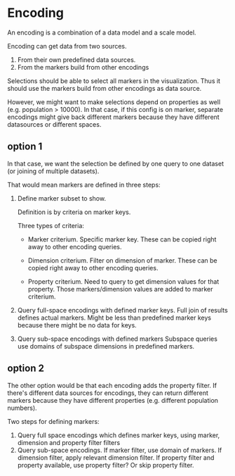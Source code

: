 # Encoding

An encoding is a combination of a data model and a scale model.

Encoding can get data from two sources. 

1. From their own predefined data sources.
2. From the markers build from other encodings

Selections should be able to select all markers in the visualization. Thus it should use the markers build from other encodings as data source.

However, we might want to make selections depend on properties as well (e.g. population > 10000). In that case, if this config is on marker, separate encodings might give back different markers because they have different datasources or different spaces.

## option 1

In that case, we want the selection be defined by one query to one dataset (or joining of multiple datasets). 

That would mean markers are defined in three steps:

1. Define marker subset to show.

   Definition is by criteria on marker keys.

   Three types of criteria:

   - Marker criterium. Specific marker key.
     These can be copied right away to other encoding queries.

   - Dimension criterium. Filter on dimension of marker. 
     These can be copied right away to other encoding queries.

   - Property criterium. Need to query to get dimension values for that property. 
     Those markers/dimension values are added to marker criterium.

2. Query full-space encodings with defined marker keys. Full join of results defines actual markers. Might be less than predefined marker keys because there might be no data for keys.

3. Query sub-space encodings with defined markers
   Subspace queries use domains of subspace dimensions in predefined markers.

## option 2

The other option would be that each encoding adds the property filter. If there's different data sources for encodings, they can return different markers because they have different properties (e.g. different population numbers).

Two steps for defining markers:

1. Query full space encodings which defines marker keys, using marker, dimension and property filter filters
2. Query sub-space encodings. If marker filter, use domain of markers. If dimension filter, apply relevant dimension filter. If property filter and property available, use property filter? Or skip property filter.